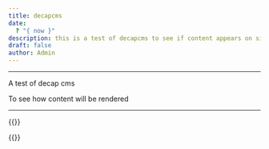 ```yaml
---
title: decapcms
date:
  ? "{ now }"
description: this is a test of decapcms to see if content appears on sight
draft: false
author: Admin
---
```

___
A test of decap cms

To see how content will be rendered

___

{{<comments>}}

{{<mini-toc>}}
